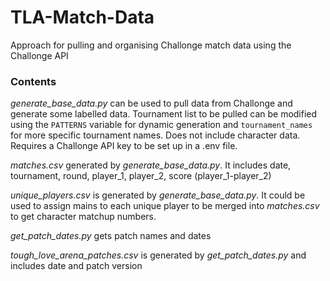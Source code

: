 # TLA-Match-Data
Approach for pulling and organising Challonge match data using the Challonge API

### Contents

*generate_base_data.py* can be used to pull data from Challonge and generate some labelled data. 
Tournament list to be pulled can be modified using the `PATTERNS` variable for dynamic generation and `tournament_names` for more specific tournament names. Does not include character data. Requires a Challonge API key to be set up in a .env file. 

*matches.csv* generated by *generate_base_data.py*. It includes date, tournament, round, player_1, player_2, score (player_1-player_2)

*unique_players.csv* is generated by *generate_base_data.py*. It could be used to assign mains to each unique player to be merged into *matches.csv* to get character matchup numbers. 

*get_patch_dates.py* gets patch names and dates

*tough_love_arena_patches.csv* is generated by *get_patch_dates.py* and includes date and patch version 
